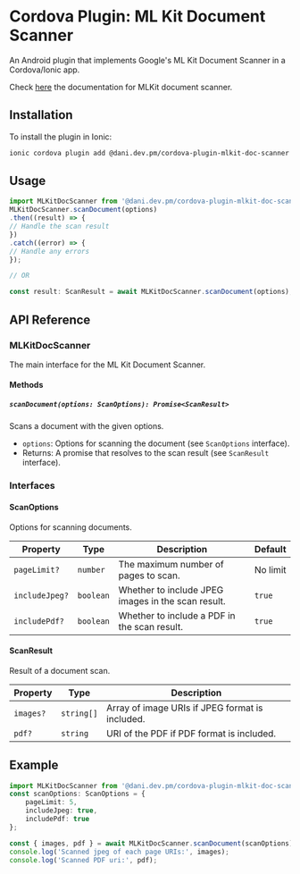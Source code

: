 # Cordova Plugin: ML Kit Document Scanner

An Android plugin that implements Google's ML Kit Document Scanner in a Cordova/Ionic app.

Check [here](https://developers.google.com/ml-kit/vision/doc-scanner) the documentation for MLKit document scanner.


## Installation

To install the plugin in Ionic:

```bash
ionic cordova plugin add @dani.dev.pm/cordova-plugin-mlkit-doc-scanner
```

## Usage

```typescript
import MLKitDocScanner from '@dani.dev.pm/cordova-plugin-mlkit-doc-scanner';
MLKitDocScanner.scanDocument(options)
.then((result) => {
// Handle the scan result
})
.catch((error) => {
// Handle any errors
});

// OR

const result: ScanResult = await MLKitDocScanner.scanDocument(options);
```

## API Reference

### MLKitDocScanner

The main interface for the ML Kit Document Scanner.

#### Methods

##### `scanDocument(options: ScanOptions): Promise<ScanResult>`

Scans a document with the given options.

- `options`: Options for scanning the document (see `ScanOptions` interface).
- Returns: A promise that resolves to the scan result (see `ScanResult` interface).

### Interfaces

#### ScanOptions

Options for scanning documents.

| Property | Type | Description | Default |
|----------|------|-------------|---------|
| `pageLimit?` | `number` | The maximum number of pages to scan. | No limit |
| `includeJpeg?` | `boolean` | Whether to include JPEG images in the scan result. | `true` |
| `includePdf?` | `boolean` | Whether to include a PDF in the scan result. | `true` |

#### ScanResult

Result of a document scan.

| Property | Type | Description |
|----------|------|-------------|
| `images?` | `string[]` | Array of image URIs if JPEG format is included. |
| `pdf?` | `string` | URI of the PDF if PDF format is included. |

## Example

```typescript
import MLKitDocScanner from '@dani.dev.pm/cordova-plugin-mlkit-doc-scanner';
const scanOptions: ScanOptions = {
    pageLimit: 5,
    includeJpeg: true,
    includePdf: true
};

const { images, pdf } = await MLKitDocScanner.scanDocument(scanOptions);
console.log('Scanned jpeg of each page URIs:', images);
console.log('Scanned PDF uri:', pdf);
```
